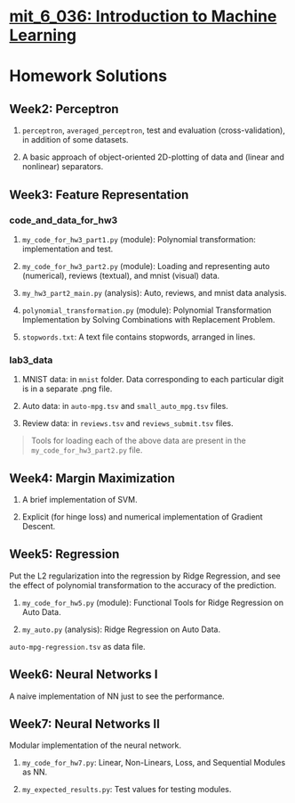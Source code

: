 # [mit_6_036: Introduction to Machine Learning](https://www.google.com/url?sa=t&rct=j&q=&esrc=s&source=web&cd=&cad=rja&uact=8&ved=2ahUKEwir4-qIrcf9AhUGH-wKHXM1DBAQFnoECBkQAQ&url=https%3A%2F%2Fopenlearninglibrary.mit.edu%2Fcourses%2Fcourse-v1%3AMITx%2B6.036%2B1T2019%2Fabout&usg=AOvVaw0ZduY4SPYjLnBpRvMjwgzt)

# Homework Solutions

## Week2: Perceptron

1. `perceptron`, `averaged_perceptron`, test and evaluation (cross-validation), in addition of some datasets.

2. A basic approach of object-oriented 2D-plotting of data and (linear and nonlinear) separators.


## Week3: Feature Representation

### code_and_data_for_hw3

1. `my_code_for_hw3_part1.py` (module): Polynomial transformation: implementation and test.

2. `my_code_for_hw3_part2.py` (module): Loading and representing auto (numerical), reviews (textual), and mnist (visual) data.

3. `my_hw3_part2_main.py` (analysis): Auto, reviews, and mnist data analysis.

4. `polynomial_transformation.py` (module): Polynomial Transformation Implementation by Solving Combinations with Replacement Problem.

5. `stopwords.txt`: A text file contains stopwords, arranged in lines.

### lab3_data

1. MNIST data: in `mnist` folder. Data corresponding to each particular digit is in a separate .png file.

2. Auto data: in `auto-mpg.tsv` and `small_auto_mpg.tsv` files.

3. Review data: in `reviews.tsv` and `reviews_submit.tsv` files.

> Tools for loading each of the above data are present in the `my_code_for_hw3_part2.py` file.


## Week4: Margin Maximization

1. A brief implementation of SVM.

2. Explicit (for hinge loss) and numerical implementation of Gradient Descent.


## Week5: Regression

Put the L2 regularization into the regression by Ridge Regression, and see the effect of polynomial transformation to the accuracy of the prediction.

1. `my_code_for_hw5.py` (module): Functional Tools for Ridge Regression on Auto Data.

2. `my_auto.py` (analysis): Ridge Regression on Auto Data.

`auto-mpg-regression.tsv` as data file.


## Week6: Neural Networks I

A naive implementation of NN just to see the performance.


## Week7: Neural Networks II

Modular implementation of the neural network.

1. `my_code_for_hw7.py`: Linear, Non-Linears, Loss, and Sequential Modules as NN.

2. `my_expected_results.py`: Test values for testing modules.
